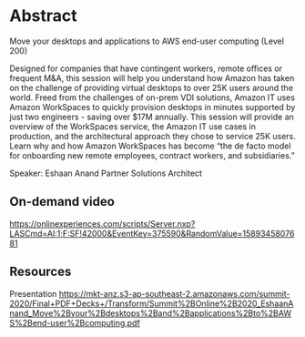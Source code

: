 # Abstract

Move your desktops and applications to AWS end-user computing (Level 200)

Designed for companies that have contingent workers, remote offices or frequent M&A, this session will help you understand how Amazon has taken on the challenge of providing virtual desktops to over 25K users around the world. Freed from the challenges of on-prem VDI solutions, Amazon IT uses Amazon WorkSpaces to quickly provision desktops in minutes supported by just two engineers - saving over \$17M annually. This session will provide an overview of the WorkSpaces service, the Amazon IT use cases in production, and the architectural approach they chose to service 25K users. Learn why and how Amazon WorkSpaces has become “the de facto model for onboarding new remote employees, contract workers, and subsidiaries.”

Speaker: Eshaan Anand
Partner Solutions Architect

## On-demand video

<https://onlinexperiences.com/scripts/Server.nxp?LASCmd=AI:1;F:SF!42000&EventKey=375590&RandomValue=1589345807681>

## Resources

Presentation
<https://mkt-anz.s3-ap-southeast-2.amazonaws.com/summit-2020/Final+PDF+Decks+/Transform/Summit%2BOnline%2B2020_EshaanAnand_Move%2Byour%2Bdesktops%2Band%2Bapplications%2Bto%2BAWS%2Bend-user%2Bcomputing.pdf>
